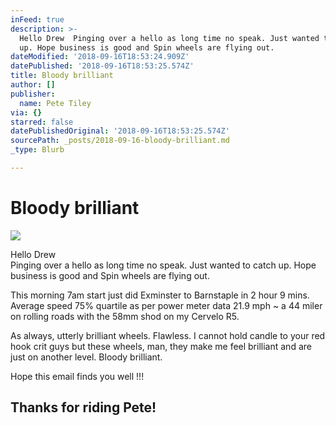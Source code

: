 ```yaml
---
inFeed: true
description: >-
  Hello Drew  Pinging over a hello as long time no speak. Just wanted to catch
  up. Hope business is good and Spin wheels are flying out.
dateModified: '2018-09-16T18:53:24.909Z'
datePublished: '2018-09-16T18:53:25.574Z'
title: Bloody brilliant
author: []
publisher:
  name: Pete Tiley
via: {}
starred: false
datePublishedOriginal: '2018-09-16T18:53:25.574Z'
sourcePath: _posts/2018-09-16-bloody-brilliant.md
_type: Blurb

---
```

# Bloody brilliant
![](https://the-grid-user-content.s3-us-west-2.amazonaws.com/f4ae138d-e019-4e15-9e34-d43842158f02.jpg)

Hello Drew   
Pinging over a hello as long time no speak. Just wanted to catch up. Hope business is good and Spin wheels are flying out.

This morning 7am start just did Exminster to Barnstaple in 2 hour 9 mins. Average speed 75% quartile as per power meter data 21.9 mph ~ a 44 miler on rolling roads with the 58mm shod on my Cervelo R5\.

As always, utterly brilliant wheels. Flawless. I cannot hold candle to your red hook crit guys but these wheels, man, they make me feel brilliant and are just on another level. Bloody brilliant.

Hope this email finds you well !!!

## Thanks for riding Pete!